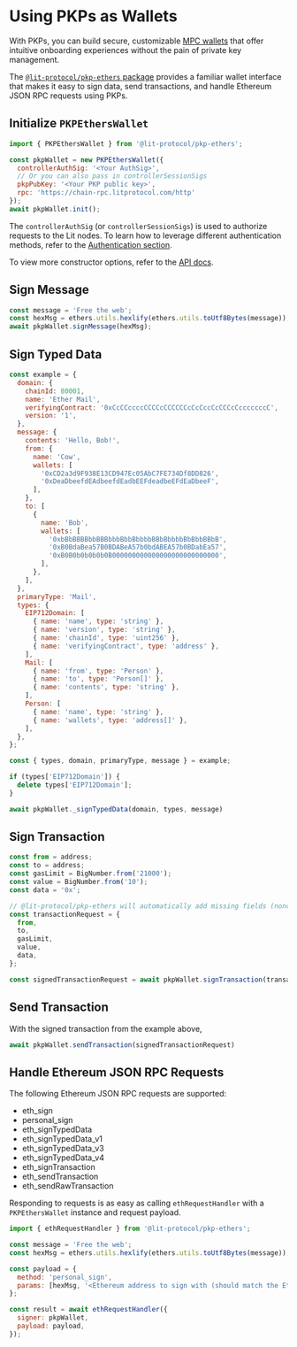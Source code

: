 # Using PKPs as Wallets

With PKPs, you can build secure, customizable [MPC wallets](/resources/pkpsAsWallet) that offer intuitive onboarding experiences without the pain of private key management. 

The [`@lit-protocol/pkp-ethers` package](https://github.com/LIT-Protocol/js-sdk/tree/master/packages/pkp-ethers) provides a familiar wallet interface that makes it easy to sign data, send transactions, and handle Ethereum JSON RPC requests using PKPs.

## Initialize `PKPEthersWallet`

```js
import { PKPEthersWallet } from '@lit-protocol/pkp-ethers';

const pkpWallet = new PKPEthersWallet({
  controllerAuthSig: '<Your AuthSig>',
  // Or you can also pass in controllerSessionSigs
  pkpPubKey: '<Your PKP public key>',
  rpc: 'https://chain-rpc.litprotocol.com/http'
});
await pkpWallet.init();
```

The `controllerAuthSig` (or `controllerSessionSigs`) is used to authorize requests to the Lit nodes. To learn how to leverage different authentication methods, refer to the [Authentication section](/SDK/Explanation/authentication).

To view more constructor options, refer to the [API docs](https://js-sdk.litprotocol.com/interfaces/types_src.PKPEthersWalletProp.html).

## Sign Message

```js
const message = 'Free the web';
const hexMsg = ethers.utils.hexlify(ethers.utils.toUtf8Bytes(message));
await pkpWallet.signMessage(hexMsg);
```

## Sign Typed Data

```js
const example = {
  domain: {
    chainId: 80001,
    name: 'Ether Mail',
    verifyingContract: '0xCcCCccccCCCCcCCCCCCcCcCccCcCCCcCcccccccC',
    version: '1',
  },
  message: {
    contents: 'Hello, Bob!',
    from: {
      name: 'Cow',
      wallets: [
        '0xCD2a3d9F938E13CD947Ec05AbC7FE734Df8DD826',
        '0xDeaDbeefdEAdbeefdEadbEEFdeadbeEFdEaDbeeF',
      ],
    },
    to: [
      {
        name: 'Bob',
        wallets: [
          '0xbBbBBBBbbBBBbbbBbbBbbbbBBbBbbbbBbBbbBBbB',
          '0xB0BdaBea57B0BDABeA57b0bdABEA57b0BDabEa57',
          '0xB0B0b0b0b0b0B000000000000000000000000000',
        ],
      },
    ],
  },
  primaryType: 'Mail',
  types: {
    EIP712Domain: [
      { name: 'name', type: 'string' },
      { name: 'version', type: 'string' },
      { name: 'chainId', type: 'uint256' },
      { name: 'verifyingContract', type: 'address' },
    ],
    Mail: [
      { name: 'from', type: 'Person' },
      { name: 'to', type: 'Person[]' },
      { name: 'contents', type: 'string' },
    ],
    Person: [
      { name: 'name', type: 'string' },
      { name: 'wallets', type: 'address[]' },
    ],
  },
};

const { types, domain, primaryType, message } = example;

if (types['EIP712Domain']) {
  delete types['EIP712Domain'];
}

await pkpWallet._signTypedData(domain, types, message)
```

## Sign Transaction

```js
const from = address;
const to = address;
const gasLimit = BigNumber.from('21000');
const value = BigNumber.from('10');
const data = '0x';

// @lit-protocol/pkp-ethers will automatically add missing fields (nonce, chainId, gasPrice, gasLimit)
const transactionRequest = {
  from,
  to,
  gasLimit,
  value,
  data,
};

const signedTransactionRequest = await pkpWallet.signTransaction(transactionRequest)
```

## Send Transaction

With the signed transaction from the example above,

```js
await pkpWallet.sendTransaction(signedTransactionRequest)
```

## Handle Ethereum JSON RPC Requests

The following Ethereum JSON RPC requests are supported:

- eth_sign
- personal_sign
- eth_signTypedData
- eth_signTypedData_v1
- eth_signTypedData_v3
- eth_signTypedData_v4
- eth_signTransaction
- eth_sendTransaction
- eth_sendRawTransaction

Responding to requests is as easy as calling `ethRequestHandler` with a `PKPEthersWallet` instance and request payload.

```js
import { ethRequestHandler } from '@lit-protocol/pkp-ethers';

const message = 'Free the web';
const hexMsg = ethers.utils.hexlify(ethers.utils.toUtf8Bytes(message));

const payload = {
  method: 'personal_sign',
  params: [hexMsg, '<Ethereum address to sign with (should match the Ethereum address of your PKP)>'],
};

const result = await ethRequestHandler({
  signer: pkpWallet,
  payload: payload,
});
```